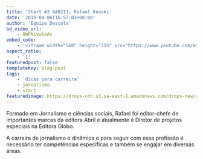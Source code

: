 ```yaml
---
title: 'Start #3 &#8211; Rafael Kenski'
date: '2015-04-06T16:57:03+00:00'
author: 'Equipe Descola'
bd_video_url:
    - 8WPNivwSeAc
embed_code:
    - '<iframe width="560" height="315" src="https://www.youtube.com/embed/8WPNivwSeAc" frameborder="0" allowfullscreen></iframe>'
aspect_ratio:
    - '1'
featuredpost: false
templateKey: blog-post
tags:
    - 'dicas para carreira'
    - jornalismo
    - start
featuredimage: https://drops-cdn.s3.sa-east-1.amazonaws.com/drops-new/wp-content/uploads/2015/04/06165703/rafael_kenski-150x150.png
---
```

Formado em Jornalismo e ciências sociais, Rafael foi editor-chefe de importantes marcas da editora Abril e atualmente é Diretor de projetos especiais na Editora Globo.

<span class="s1">A carreira de jornalismo é dinâmica e para seguir com essa profissão é necessário ter competências específicas e também se engajar em diversas áreas.</span>